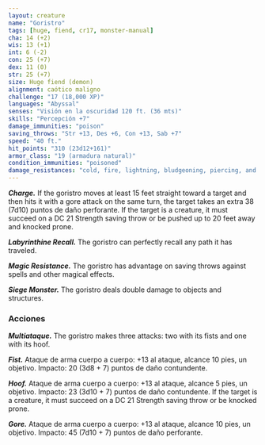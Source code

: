 ```yaml
---
layout: creature
name: "Goristro"
tags: [huge, fiend, cr17, monster-manual]
cha: 14 (+2)
wis: 13 (+1)
int: 6 (-2)
con: 25 (+7)
dex: 11 (0)
str: 25 (+7)
size: Huge fiend (demon)
alignment: caótico maligno
challenge: "17 (18,000 XP)"
languages: "Abyssal"
senses: "Visión en la oscuridad 120 ft. (36 mts)"
skills: "Percepción +7"
damage_immunities: "poison"
saving_throws: "Str +13, Des +6, Con +13, Sab +7"
speed: "40 ft."
hit_points: "310 (23d12+161)"
armor_class: "19 (armadura natural)"
condition_immunities: "poisoned"
damage_resistances: "cold, fire, lightning, bludgeoning, piercing, and slashing from nonmagical weapons"
---
```


***Charge.*** If the goristro moves at least 15 feet straight toward a target and then hits it with a gore attack on the same turn, the target takes an extra 38 (7d10) puntos de daño perforante. If the target is a creature, it must succeed on a DC 21 Strength saving throw or be pushed up to 20 feet away and knocked prone.

***Labyrinthine Recall.*** The goristro can perfectly recall any path it has traveled.

***Magic Resistance.*** The goristro has advantage on saving throws against spells and other magical effects.

***Siege Monster.*** The goristro deals double damage to objects and structures.

### Acciones

***Multiataque.*** The goristro makes three attacks: two with its fists and one with its hoof.

***Fist.*** Ataque de arma cuerpo a cuerpo: +13 al ataque, alcance 10 pies, un objetivo. Impacto: 20 (3d8 + 7) puntos de daño contundente.

***Hoof.*** Ataque de arma cuerpo a cuerpo: +13 al ataque, alcance 5 pies, un objetivo. Impacto: 23 (3d10 + 7) puntos de daño contundente. If the target is a creature, it must succeed on a DC 21 Strength saving throw or be knocked prone.

***Gore.*** Ataque de arma cuerpo a cuerpo: +13 al ataque, alcance 10 pies, un objetivo. Impacto: 45 (7d10 + 7) puntos de daño perforante.
